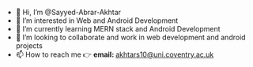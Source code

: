 - 👋 Hi, I’m @Sayyed-Abrar-Akhtar
- 👀 I’m interested in Web and Android Development
- 🌱 I’m currently learning MERN stack and Android Development
- 💞️ I’m looking to collaborate and work in web development and android projects
- 📫 How to reach me &#128073; <strong>email: </strong>akhtars10@uni.coventry.ac.uk

<!---
Sayyed-Abrar-Akhtar/Sayyed-Abrar-Akhtar is a ✨ special ✨ repository because its `README.md` (this file) appears on your GitHub profile.
You can click the Preview link to take a look at your changes.
--->
